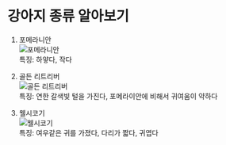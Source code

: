 # 강아지 종류 알아보기

1. 포메라니안   
![포메라니안](https://cdn.crowdpic.net/list-thumb/thumb_l_520EB332D9BD5427895C8E9B63E0B738.jpg)  
특징: 하얗다, 작다

  
2. 골든 리트리버    
![골든 리트리버](https://encrypted-tbn0.gstatic.com/images?q=tbn%3AANd9GcTlmy5JJoglwc5X9JGMxe8qbYACnzw0bNMISA&usqp=CAU.jpg)    
특징: 연한 갈색빛 털을 가진다, 포메라이안에 비해서 귀여움이 약하다

    
3. 웰시코기   
![웰시코기](https://i.pinimg.com/originals/2f/de/2b/2fde2bcc48a9e38e01c311470adeb5a6.jpg)  
특징: 여우같은 귀를 가졌다, 다리가 짧다, 귀엽다